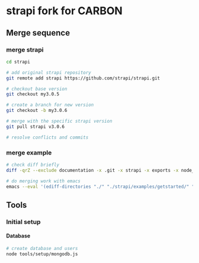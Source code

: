 # strapi fork for CARBON

## Merge sequence

### merge strapi

```sh
cd strapi

# add original strapi repository
git remote add strapi https://github.com/strapi/strapi.git

# checkout base version
git checkout my3.0.5

# create a branch for new version
git checkout -b my3.0.6

# merge with the specific strapi version
git pull strapi v3.0.6

# resolve conflicts and commits
```

### merge example

```sh
# check diff briefly
diff -qrZ --exclude documentation -x .git -x strapi -x exports -x node_modules -x build -x .cache -x .tmp -x .env -x packages -x tools ./ ./strapi/examples/getstarted

# do merging work with emacs
emacs --eval '(ediff-directories "./" "./strapi/examples/getstarted/" ".*")'
```

## Tools

### Initial setup

#### Database

```sh
# create database and users
node tools/setup/mongodb.js
```
